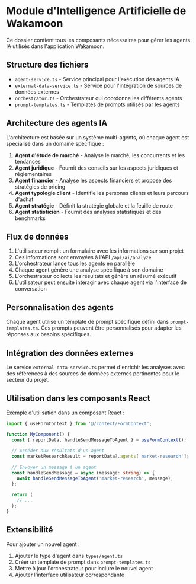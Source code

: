 # Module d'Intelligence Artificielle de Wakamoon

Ce dossier contient tous les composants nécessaires pour gérer les agents IA utilisés dans l'application Wakamoon.

## Structure des fichiers

- `agent-service.ts` - Service principal pour l'exécution des agents IA
- `external-data-service.ts` - Service pour l'intégration de sources de données externes
- `orchestrator.ts` - Orchestrateur qui coordonne les différents agents
- `prompt-templates.ts` - Templates de prompts utilisés par les agents

## Architecture des agents IA

L'architecture est basée sur un système multi-agents, où chaque agent est spécialisé dans un domaine spécifique :

1. **Agent d'étude de marché** - Analyse le marché, les concurrents et les tendances
2. **Agent juridique** - Fournit des conseils sur les aspects juridiques et réglementaires
3. **Agent financier** - Analyse les aspects financiers et propose des stratégies de pricing
4. **Agent typologie client** - Identifie les personas clients et leurs parcours d'achat
5. **Agent stratégie** - Définit la stratégie globale et la feuille de route
6. **Agent statisticien** - Fournit des analyses statistiques et des benchmarks

## Flux de données

1. L'utilisateur remplit un formulaire avec les informations sur son projet
2. Ces informations sont envoyées à l'API `/api/ai/analyze`
3. L'orchestrateur lance tous les agents en parallèle
4. Chaque agent génère une analyse spécifique à son domaine
5. L'orchestrateur collecte les résultats et génère un résumé exécutif
6. L'utilisateur peut ensuite interagir avec chaque agent via l'interface de conversation

## Personnalisation des agents

Chaque agent utilise un template de prompt spécifique défini dans `prompt-templates.ts`. Ces prompts peuvent être personnalisés pour adapter les réponses aux besoins spécifiques.

## Intégration des données externes

Le service `external-data-service.ts` permet d'enrichir les analyses avec des références à des sources de données externes pertinentes pour le secteur du projet.

## Utilisation dans les composants React

Exemple d'utilisation dans un composant React :

```typescript
import { useFormContext } from '@/context/FormContext';

function MyComponent() {
  const { reportData, handleSendMessageToAgent } = useFormContext();
  
  // Accéder aux résultats d'un agent
  const marketResearchResult = reportData?.agents['market-research'];
  
  // Envoyer un message à un agent
  const handleSendMessage = async (message: string) => {
    await handleSendMessageToAgent('market-research', message);
  };
  
  return (
    // ...
  );
}
```

## Extensibilité

Pour ajouter un nouvel agent :

1. Ajouter le type d'agent dans `types/agent.ts`
2. Créer un template de prompt dans `prompt-templates.ts`
3. Mettre à jour l'orchestrateur pour inclure le nouvel agent
4. Ajouter l'interface utilisateur correspondante